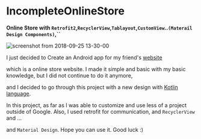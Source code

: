 # IncompleteOnlineStore

__Online Store with ```Retrofit2```,```RecyclerView```,```Tablayout```,```CustomView```..```(Materail Design Components)```,``__


![screenshot from 2018-09-25 13-30-00](https://user-images.githubusercontent.com/26750131/46007655-956f8880-c088-11e8-9721-381cc4723ced.png)


I just decided to Create an Android app for my friend's [website](https://atandorosti.ir/)

which is a online store website. 
I made it simple and basic with my basic knowledge, but I did not continue to do it anymore,

and I decided to go through this project with a new design with [Kotlin language](http://kotlinlang.org/). 

 In this project, as far as I was able to 
customize and use less of a project outside of Google.
Also, I used retrofit for communication, and  ```RecyclerView ```and ... 

and ```Material Design```. Hope you can use it. Good luck :)
